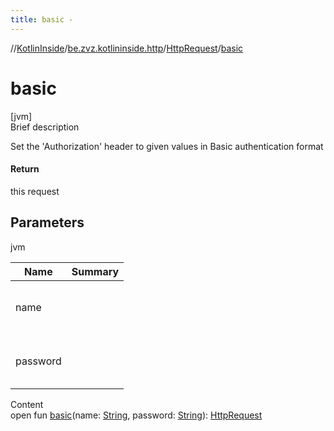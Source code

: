 ```yaml
---
title: basic -
---
```

//[KotlinInside](../../index.md)/[be.zvz.kotlininside.http](../index.md)/[HttpRequest](index.md)/[basic](basic.md)



# basic  
[jvm]  
Brief description  


Set the 'Authorization' header to given values in Basic authentication format



#### Return  


this request



## Parameters  
  
jvm  
  
|  Name|  Summary| 
|---|---|
| name| <br><br><br><br>
| password| <br><br><br><br>
  
  
Content  
open fun [basic](basic.md)(name: [String](https://docs.oracle.com/javase/7/docs/api/java/lang/String.html), password: [String](https://docs.oracle.com/javase/7/docs/api/java/lang/String.html)): [HttpRequest](index.md)  




